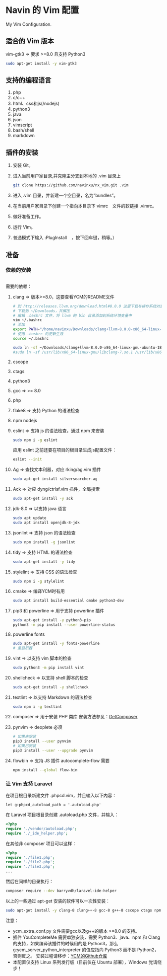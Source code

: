 # Navin 的 Vim 配置
My Vim Configuration.

## 适合的 Vim 版本
vim-gtk3 => 要求 >=8.0 且支持 Python3
```sh
sudo apt-get install -y vim-gtk3
```

## 支持的编程语言
1. php
2. c/c++
3. html、css和js(/nodejs)
4. python3
5. java
6. json
7. vimscript
8. bash/shell
9. markdown

## 插件的安装
1. 安装 Git。
2. 进入当前用户家目录,并克隆主分支到本地的 .vim 目录上

    ```sh
    git clone https://github.com/navinxu/nx_vim.git .vim
    ```
3. 进入 .vim 目录，并新建一个空目录，名为“bundles”。
4. 在当前用户家目录下创建一个指向本目录下 vimrc　文件的软链接 .vimrc。
5. 做好准备工作。
6. 运行 Vim。
7. 普通模式下输入 :PlugInstall　，按下回车键，稍等。）

## 准备
### 依赖的安装
```cpp

```
需要的依赖：
1. clang => 版本>=8.0，这要查看YCM的README文件

    ```sh
    # 到 http://releases.llvm.org/download.html#8.0.0 这里下载与操作系统对应的  llvm 预编译版本
    # 下载到 ~/Downloads，并解压
    # 编辑 .bashrc 文件，将 llvm 的 bin 目录添加到系统环境变量中
    vim ~/.bashrc
    # 添加 
    export PATH="/home/navinxu/Downloads/clang+llvm-8.0.0-x86_64-linux-gnu-ubuntu-18.04/bin:${PATH}"
    # 使用 .bashrc 的更新生效
    source ~/.bashrc
    
    sudo ln -sf ~/Downloads/clang+llvm-8.0.0-x86_64-linux-gnu-ubuntu-18.04/lib/libclang.so.8 /usr/lib/x86_64-linux-gnu/
    #sudo ln -sf /usr/lib/x86_64-linux-gnu/libclang-7.so.1 /usr/lib/x86_64-linux-gnu/libclang.so.7
    ```
2. cscope
3. ctags
4. python3
5. gcc => >= 8.0
6. php
7. flake8 => 支持 Python 的语法检查
8. npm nodejs
9. eslint => 支持 js 的语法检查，通过 npm 来安装

    ```sh
    sudo npm i -g eslint
    ```
    应用 eslint 之前还要在项目的根目录生成js配置文件：
    ```sh
    eslint --init
    ```
10. Ag => 查找文本利器，对应 rking/ag.vim 插件

    ```sh
    sudo apt-get install silversearcher-ag
    ```
11. Ack => 对应 dyng/ctrlsf.vim 插件，全局搜索

    ```sh
    sudo apt-get install -y ack
    ```
12. jdk-8.0 => 以支持 java 语言

    ```sh
    sudo apt update
    sudo apt install openjdk-8-jdk
    ```
13. jsonlint => 支持 json 的语法检查

    ```sh
    sudo npm install -g jsonlint
    ```
14. tidy => 支持 HTML 的语法检查

    ```sh
    sudo apt-get install -y tidy
    ```
15. stylelint => 支持 CSS 的语法检查

    ```sh
    sudo npm i -g stylelint
    ```
16. cmake => 编译YCM时有用

    ```sh
    sudo apt install build-essential cmake python3-dev
    ```
17. pip3 和 powerline => 用于支持 powerline 插件

    ```sh
    sudo apt-get install -y python3-pip
    python3 -m pip install --user powerline-status
    ```
18. powerline fonts

    ```sh
    sudo apt-get install -y fonts-powerline
    # 重启机器
    ```
19. vint => 以支持 vim 脚本的检查

    ```sh
    sudo python3 -m pip install vint
    ```
20. shellcheck => 以支持 shell 脚本的检查

    ```sh
    sudo apt-get install -y shellcheck
    ```
21. textlint => 以支持 Markdown 的语法检查

    ```sh
    sudo npm i -g textlint
    ```
22. composer => 用于安装 PHP 类库
    安装方法参见：[GetComposer](https://getcomposer.org/)
23. pynvim => deoplete 必须
    
    ```sh
    # 如果未安装
    pip3 install --user pynvim
    # 如果已安装
    pip3 install --user --upgrade pynvim
    ```
24. flowbin => 支持 JS 插件 autocomplete-flow 需要
    
    ```sh
    npm install --global flow-bin
    ```

### 让 Vim 支持 Laravel 
在项目根目录新建文件 .phpcd.vim，并且输入以下内容：
```vim
let g:phpcd_autoload_path = '.autoload.php'
```
在 Laravel 项目根目录创建 .autoload.php 文件，并输入：
```php
<?php
require './vendor/autoload.php';
require './_ide_helper.php';
```
在其他非 composer 项目可以这样：
```php
<?php
require './file1.php';
require './file2.php';
require './file3.php';
...
```
然后在同样的目录执行：
```sh
composer require --dev barryvdh/laravel-ide-helper
```

以上的一些通过 apt-get 安装的软件可以一次性安装：
```sh
sudo apt-get install -y clang-8 clang++-8 gcc-8 g++-8 cscope ctags npm nodejs python3 silversearcher-ag ack openjdk-8-jdk tidy python3-pip fonts-powerline shellcheck --fix-missing
```


注意：
* ycm_extra_conf.py 文件需要gcc以及g++的版本 >=8.0 的支持。 
* 插件 YouCompleteMe 需要单独安装，需要 Python3、java、npm 和 Clang 的支持，如果编译该插件的时候用的是 Python3，那么g:ycm_server_python_interpreter 的值应指向 Python3 而不是 Python2，否则反之。
安装过程请移步：[YCM的Github仓库](https://github.com/Valloric/YouCompleteMe)
* 本配置仅支持 Linux 系列发行版（目前仅在 Ubuntu 部署），Windows 党请绕步！


